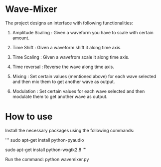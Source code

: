 Wave-Mixer
==========

The project designs an interface with following functionalities:

1. Amplitude Scaling : Given a wave­form you have to scale with certain amount.

2. Time Shift : Given a wave­form shift it along time axis.

3. Time Scaling : Given a wave­from scale it along time axis.

4. Time reversal : Reverse the wave along time axis.

5. Mixing : Set certain values (mentioned above) for each wave selected and then mix them to get another wave as output.

6. Modulation : Set certain values for each wave selected and then modulate them to get another wave as output.


How to use
==========

Install the necessary packages using the following commands:

'''
sudo apt-get install python-pyaudio

sudo apt-get install python-wxgtk2.8
'''

Run the command:
python wavemixer.py
